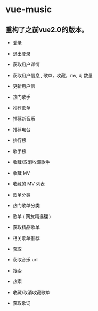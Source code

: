 # vue-music

## 重构了之前vue2.0的版本。

- 登录

- 退出登录

- 获取用户详情

- 获取用户信息 , 歌单，收藏，mv, dj 数量

- 更新用户信

- 热门歌手

- 推荐歌单

- 推荐新音乐

- 推荐电台

- 排行榜

- 歌手榜

- 收藏/取消收藏歌手

- 收藏 MV

- 收藏的 MV 列表

- 歌单分类

- 热门歌单分类

- 歌单 ( 网友精选碟 )

- 获取精品歌单

- 相关歌单推荐

- 获取

- 获取音乐 url

- 搜索

- 热索

- 收藏/取消收藏歌单

- 获取歌词
